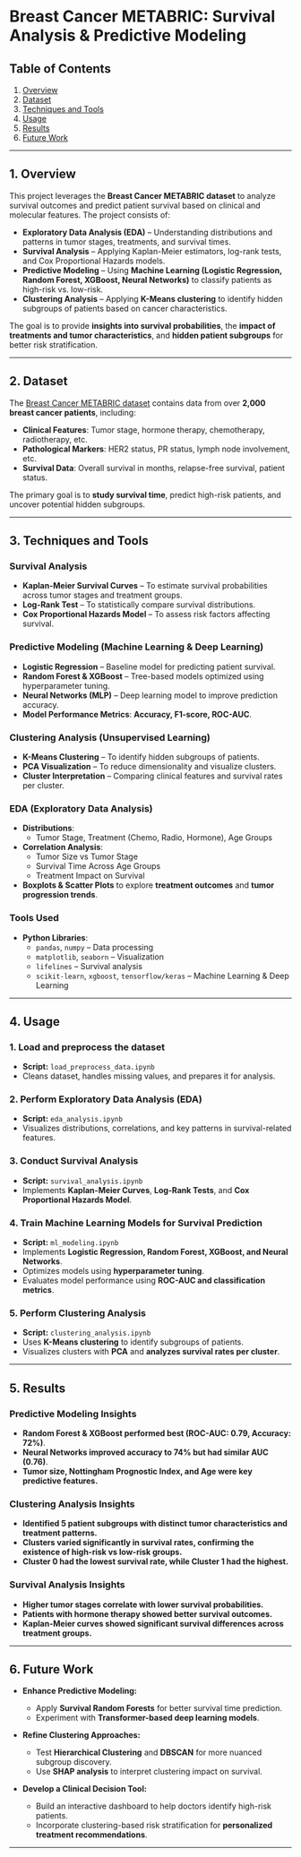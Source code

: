 # Breast Cancer METABRIC: Survival Analysis & Predictive Modeling


## Table of Contents
1. [Overview](#overview)
2. [Dataset](#dataset)
3. [Techniques and Tools](#techniques-and-tools)
4. [Usage](#usage)
5. [Results](#results)
6. [Future Work](#future-work)

---

## **1. Overview**
This project leverages the **Breast Cancer METABRIC dataset** to analyze survival outcomes and predict patient survival based on clinical and molecular features. The project consists of:
- **Exploratory Data Analysis (EDA)** – Understanding distributions and patterns in tumor stages, treatments, and survival times.  
- **Survival Analysis** – Applying Kaplan-Meier estimators, log-rank tests, and Cox Proportional Hazards models.  
- **Predictive Modeling** – Using **Machine Learning (Logistic Regression, Random Forest, XGBoost, Neural Networks)** to classify patients as high-risk vs. low-risk.  
- **Clustering Analysis** – Applying **K-Means clustering** to identify hidden subgroups of patients based on cancer characteristics.  

The goal is to provide **insights into survival probabilities**, the **impact of treatments and tumor characteristics**, and **hidden patient subgroups** for better risk stratification.

---

## **2. Dataset**
The [Breast Cancer METABRIC dataset](https://www.kaggle.com/datasets/gunesevitan/breast-cancer-metabric) contains data from over **2,000 breast cancer patients**, including:
- **Clinical Features**: Tumor stage, hormone therapy, chemotherapy, radiotherapy, etc.
- **Pathological Markers**: HER2 status, PR status, lymph node involvement, etc.
- **Survival Data**: Overall survival in months, relapse-free survival, patient status.

The primary goal is to **study survival time**, predict high-risk patients, and uncover potential hidden subgroups.

---

## **3. Techniques and Tools**

### **Survival Analysis**
- **Kaplan-Meier Survival Curves** – To estimate survival probabilities across tumor stages and treatment groups.
- **Log-Rank Test** – To statistically compare survival distributions.
- **Cox Proportional Hazards Model** – To assess risk factors affecting survival.

### **Predictive Modeling (Machine Learning & Deep Learning)**
- **Logistic Regression** – Baseline model for predicting patient survival.
- **Random Forest & XGBoost** – Tree-based models optimized using hyperparameter tuning.
- **Neural Networks (MLP)** – Deep learning model to improve prediction accuracy.
- **Model Performance Metrics**: **Accuracy, F1-score, ROC-AUC**.

### **Clustering Analysis (Unsupervised Learning)**
- **K-Means Clustering** – To identify hidden subgroups of patients.
- **PCA Visualization** – To reduce dimensionality and visualize clusters.
- **Cluster Interpretation** – Comparing clinical features and survival rates per cluster.

### **EDA (Exploratory Data Analysis)**
- **Distributions**:
  - Tumor Stage, Treatment (Chemo, Radio, Hormone), Age Groups
- **Correlation Analysis**:
  - Tumor Size vs Tumor Stage
  - Survival Time Across Age Groups
  - Treatment Impact on Survival
- **Boxplots & Scatter Plots** to explore **treatment outcomes** and **tumor progression trends**.

### **Tools Used**
- **Python Libraries**:  
  - `pandas`, `numpy` – Data processing  
  - `matplotlib`, `seaborn` – Visualization  
  - `lifelines` – Survival analysis  
  - `scikit-learn`, `xgboost`, `tensorflow/keras` – Machine Learning & Deep Learning  

---

## **4. Usage**
### **1. Load and preprocess the dataset**
   - **Script:** `load_preprocess_data.ipynb`
   - Cleans dataset, handles missing values, and prepares it for analysis.

### **2. Perform Exploratory Data Analysis (EDA)**
   - **Script:** `eda_analysis.ipynb`
   - Visualizes distributions, correlations, and key patterns in survival-related features.

### **3. Conduct Survival Analysis**
   - **Script:** `survival_analysis.ipynb`
   - Implements **Kaplan-Meier Curves**, **Log-Rank Tests**, and **Cox Proportional Hazards Model**.

### **4. Train Machine Learning Models for Survival Prediction**
   - **Script:** `ml_modeling.ipynb`
   - Implements **Logistic Regression, Random Forest, XGBoost, and Neural Networks**.
   - Optimizes models using **hyperparameter tuning**.
   - Evaluates model performance using **ROC-AUC and classification metrics**.

### **5. Perform Clustering Analysis**
   - **Script:** `clustering_analysis.ipynb`
   - Uses **K-Means clustering** to identify subgroups of patients.
   - Visualizes clusters with **PCA** and **analyzes survival rates per cluster**.

---

## **5. Results**
### **Predictive Modeling Insights**
- **Random Forest & XGBoost performed best (ROC-AUC: 0.79, Accuracy: 72%)**.
- **Neural Networks improved accuracy to 74% but had similar AUC (0.76)**.
- **Tumor size, Nottingham Prognostic Index, and Age were key predictive features.**

### **Clustering Analysis Insights**
- **Identified 5 patient subgroups with distinct tumor characteristics and treatment patterns.**
- **Clusters varied significantly in survival rates, confirming the existence of high-risk vs low-risk groups.**
- **Cluster 0 had the lowest survival rate, while Cluster 1 had the highest.**

### **Survival Analysis Insights**
- **Higher tumor stages correlate with lower survival probabilities.**
- **Patients with hormone therapy showed better survival outcomes.**
- **Kaplan-Meier curves showed significant survival differences across treatment groups.**

---

## **6. Future Work**
- **Enhance Predictive Modeling:**  
  - Apply **Survival Random Forests** for better survival time prediction.
  - Experiment with **Transformer-based deep learning models**.

- **Refine Clustering Approaches:**  
  - Test **Hierarchical Clustering** and **DBSCAN** for more nuanced subgroup discovery.
  - Use **SHAP analysis** to interpret clustering impact on survival.

- **Develop a Clinical Decision Tool:**  
  - Build an interactive dashboard to help doctors identify high-risk patients.
  - Incorporate clustering-based risk stratification for **personalized treatment recommendations**.

---